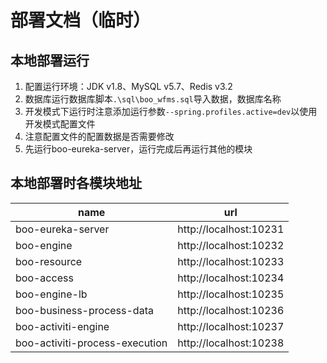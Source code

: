 # 部署文档（临时）

## 本地部署运行

1. 配置运行环境：JDK v1.8、MySQL v5.7、Redis v3.2
2. 数据库运行数据库脚本```.\sql\boo_wfms.sql```导入数据，数据库名称
3. 开发模式下运行时注意添加运行参数```--spring.profiles.active=dev```以使用开发模式配置文件
4. 注意配置文件的配置数据是否需要修改
5. 先运行boo-eureka-server，运行完成后再运行其他的模块

## 本地部署时各模块地址

|name|url|
|----|----|
|boo-eureka-server|http://localhost:10231|
|boo-engine|http://localhost:10232|
|boo-resource|http://localhost:10233|
|boo-access|http://localhost:10234|
|boo-engine-lb|http://localhost:10235|
|boo-business-process-data|http://localhost:10236|
|boo-activiti-engine|http://localhost:10237|
|boo-activiti-process-execution|http://localhost:10238|
